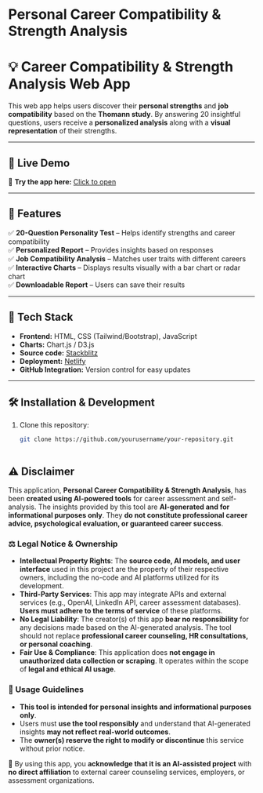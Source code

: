 # Personal Career Compatibility & Strength Analysis
# 💡 Career Compatibility & Strength Analysis Web App

This web app helps users discover their **personal strengths** and **job compatibility** based on the **Thomann study**. By answering 20 insightful questions, users receive a **personalized analysis** along with a **visual representation** of their strengths.

---

## 🚀 Live Demo  
🔗 **Try the app here:** [Click to open]([https://exquisite-lily-20c77a.netlify.app/](https://67e5d2c9920fd74dbe11d920--inspiring-kheer-5c8fc8.netlify.app/))  

---

## 📌 Features
✅ **20-Question Personality Test** – Helps identify strengths and career compatibility  
✅ **Personalized Report** – Provides insights based on responses  
✅ **Job Compatibility Analysis** – Matches user traits with different careers  
✅ **Interactive Charts** – Displays results visually with a bar chart or radar chart  
✅ **Downloadable Report** – Users can save their results  

---

## 🎨 Tech Stack
- **Frontend:** HTML, CSS (Tailwind/Bootstrap), JavaScript  
- **Charts:** Chart.js / D3.js  
- **Source code:** [Stackblitz](https://stackblitz.com/~/github.com/farshadav/personal_career_evaluation)
- **Deployment:** [Netlify](https://exquisite-lily-20c77a.netlify.app/)
- **GitHub Integration:** Version control for easy updates  

---

## 🛠 Installation & Development  
1. Clone this repository:  
   ```bash
   git clone https://github.com/yourusername/your-repository.git
 

## ⚠️ Disclaimer  

This application, **Personal Career Compatibility & Strength Analysis**, has been **created using AI-powered tools** for career assessment and self-analysis. The insights provided by this tool are **AI-generated and for informational purposes only**. They **do not constitute professional career advice, psychological evaluation, or guaranteed career success**.

### ⚖️ Legal Notice & Ownership  
- **Intellectual Property Rights**: The **source code, AI models, and user interface** used in this project are the property of their respective owners, including the no-code and AI platforms utilized for its development.  
- **Third-Party Services**: This app may integrate APIs and external services (e.g., OpenAI, LinkedIn API, career assessment databases). **Users must adhere to the terms of service** of these platforms.  
- **No Legal Liability**: The creator(s) of this app **bear no responsibility** for any decisions made based on the AI-generated analysis. The tool should not replace **professional career counseling, HR consultations, or personal coaching**.  
- **Fair Use & Compliance**: This application does **not engage in unauthorized data collection or scraping**. It operates within the scope of **legal and ethical AI usage**.  

### 🔹 Usage Guidelines  
- **This tool is intended for personal insights and informational purposes only**.  
- Users must **use the tool responsibly** and understand that AI-generated insights **may not reflect real-world outcomes**.  
- The **owner(s) reserve the right to modify or discontinue** this service without prior notice.  

🔹 By using this app, you **acknowledge that it is an AI-assisted project** with **no direct affiliation** to external career counseling services, employers, or assessment organizations.

